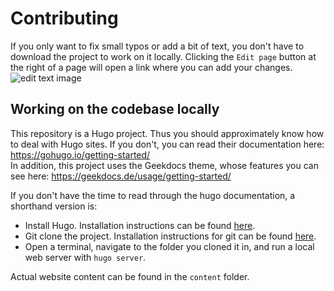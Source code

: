# Contributing

If you only want to fix small typos or add a bit of text, you don't have to download the project to work on it locally. Clicking the `Edit page` button at the right of a page will open a link where you can add your changes.  
![edit text image](https://user-images.githubusercontent.com/38186597/233136240-78b9ffe9-2f52-4c29-9136-2465438aa514.png)

## Working on the codebase locally
This repository is a Hugo project. Thus you should approximately know how to deal with Hugo sites. If you don't, you can read their documentation here: https://gohugo.io/getting-started/  
In addition, this project uses the Geekdocs theme, whose features you can see here: https://geekdocs.de/usage/getting-started/

If you don't have the time to read through the hugo documentation, a shorthand version is:
- Install Hugo. Installation instructions can be found [here](https://gohugo.io/installation).
- Git clone the project. Installation instructions for git can be found [here](https://git-scm.com/book/en/v2/Getting-Started-Installing-Git).
- Open a terminal, navigate to the folder you cloned it in, and run a local web server with `hugo server`.

Actual website content can be found in the `content` folder. 

